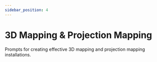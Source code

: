 ```yaml
---
sidebar_position: 4
---
```


# 3D Mapping & Projection Mapping

Prompts for creating effective 3D mapping and projection mapping installations.
